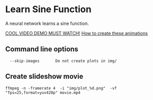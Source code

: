 # Learn Sine Function

A neural network learns a sine function.

[COOL VIDEO DEMO MUST WATCH!](https://www.youtube.com/watch/jzYQYGXYPpA)
[How to create these animations](https://philippantar.com/posts/one-way-to-generate-animations-with-keras/)

## Command line options

```
  --skip-images       Do not create plots in img/
```

## Create slideshow movie

```
ffmpeg -n -framerate 4  -i "img/plot_%d.png"  -vf "fps=25,format=yuv420p" movie.mp4
```
